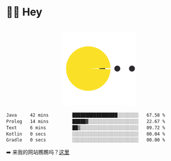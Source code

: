 
# 👋🏻 Hey
<div align="center">
	<br>
	<img src="https://raw.githubusercontent.com/Aniket965/Aniket965/master/pacman.svg?sanitize=true" width="200" height="200">
	<br>
</div>

<!--START_SECTION:waka-->

```txt
Java     42 mins         █████████████████░░░░░░░░   67.58 %
Prolog   14 mins         █████▓░░░░░░░░░░░░░░░░░░░   22.67 %
Text     6 mins          ██▒░░░░░░░░░░░░░░░░░░░░░░   09.72 %
Kotlin   0 secs          ░░░░░░░░░░░░░░░░░░░░░░░░░   00.04 %
Gradle   0 secs          ░░░░░░░░░░░░░░░░░░░░░░░░░   00.00 %
```

<!--END_SECTION:waka-->

 ➡️  来我的网站瞧瞧吗？[这里](https://www.shaolongfei.com)
